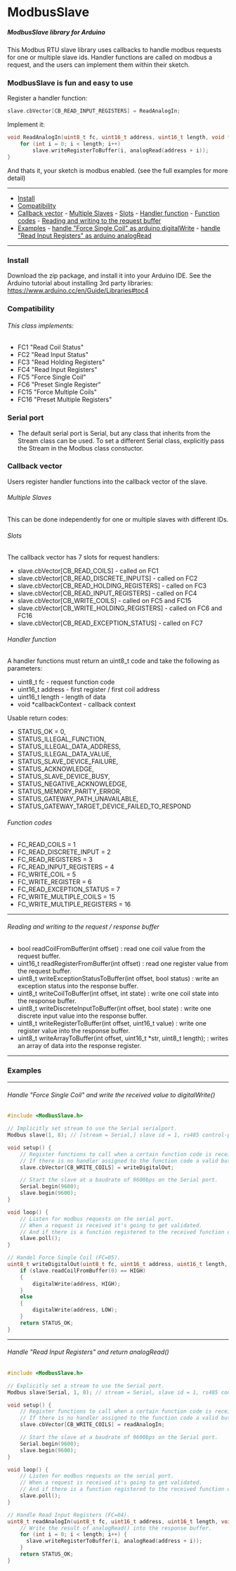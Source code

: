 # ModbusSlave

##### ModbusSlave library for Arduino

This Modbus RTU slave library uses callbacks to handle modbus requests for one or multiple slave ids.
Handler functions are called on modbus a request, and the users can implement them within their sketch.

### ModbusSlave is fun and easy to use

Register a handler function:

```c
slave.cbVector[CB_READ_INPUT_REGISTERS] = ReadAnalogIn;
```

Implement it:

```c
void ReadAnalogIn(uint8_t fc, uint16_t address, uint16_t length, void *callbackContext) {
    for (int i = 0; i < length; i++)
        slave.writeRegisterToBuffer(i, analogRead(address + i));
}
```

And thats it, your sketch is modbus enabled. (see the full examples for more detail)

---

- [Install](#install)
- [Compatibility](#compatibility)
- [Callback vector](#callback-vector) - [Multiple Slaves](#multiple-slaves) - [Slots](#slots) - [Handler function](#handler-function) - [Function codes](#function-codes) - [Reading and writing to the request buffer](#reading-and-writing-to-the-request-buffer)
- [Examples](#examples) - [handle "Force Single Coil" as arduino digitalWrite](#handle-force-single-coil-as-arduino-digitalwrite) - [handle "Read Input Registers" as arduino analogRead](#handle-read-input-registers-as-arduino-analogread)

---

### Install

Download the zip package, and install it into your Arduino IDE. See the Arduino tutorial about installing 3rd party libraries: https://www.arduino.cc/en/Guide/Libraries#toc4

### Compatibility

###### This class implements:

- FC1 "Read Coil Status"
- FC2 "Read Input Status"
- FC3 "Read Holding Registers"
- FC4 "Read Input Registers"
- FC5 "Force Single Coil"
- FC6 "Preset Single Register"
- FC15 "Force Multiple Coils"
- FC16 "Preset Multiple Registers"

### Serial port

- The default serial port is Serial, but any class that inherits from the Stream class can be used.
  To set a different Serial class, explicitly pass the Stream in the Modbus class constuctor.

### Callback vector

Users register handler functions into the callback vector of the slave.

###### Multiple Slaves

This can be done independently for one or multiple slaves with different IDs.

###### Slots

The callback vector has 7 slots for request handlers:

- slave.cbVector[CB_READ_COILS] - called on FC1
- slave.cbVector[CB_READ_DISCRETE_INPUTS] - called on FC2
- slave.cbVector[CB_READ_HOLDING_REGISTERS] - called on FC3
- slave.cbVector[CB_READ_INPUT_REGISTERS] - called on FC4
- slave.cbVector[CB_WRITE_COILS] - called on FC5 and FC15
- slave.cbVector[CB_WRITE_HOLDING_REGISTERS] - called on FC6 and FC16
- slave.cbVector[CB_READ_EXCEPTION_STATUS] - called on FC7

###### Handler function

A handler functions must return an uint8_t code and take the following as parameters:

- uint8_t fc - request function code
- uint16_t address - first register / first coil address
- uint16_t length - length of data
- void *callbackContext - callback context

Usable return codes:

- STATUS_OK = 0,
- STATUS_ILLEGAL_FUNCTION,
- STATUS_ILLEGAL_DATA_ADDRESS,
- STATUS_ILLEGAL_DATA_VALUE,
- STATUS_SLAVE_DEVICE_FAILURE,
- STATUS_ACKNOWLEDGE,
- STATUS_SLAVE_DEVICE_BUSY,
- STATUS_NEGATIVE_ACKNOWLEDGE,
- STATUS_MEMORY_PARITY_ERROR,
- STATUS_GATEWAY_PATH_UNAVAILABLE,
- STATUS_GATEWAY_TARGET_DEVICE_FAILED_TO_RESPOND

###### Function codes

- FC_READ_COILS = 1
- FC_READ_DISCRETE_INPUT = 2
- FC_READ_REGISTERS = 3
- FC_READ_INPUT_REGISTERS = 4
- FC_WRITE_COIL = 5
- FC_WRITE_REGISTER = 6
- FC_READ_EXCEPTION_STATUS = 7
- FC_WRITE_MULTIPLE_COILS = 15
- FC_WRITE_MULTIPLE_REGISTERS = 16

---

###### Reading and writing to the request / response buffer

- bool readCoilFromBuffer(int offset) : read one coil value from the request buffer.
- uint16_t readRegisterFromBuffer(int offset) : read one register value from the request buffer.
- uint8_t writeExceptionStatusToBuffer(int offset, bool status) : write an exception status into the response buffer.
- uint8_t writeCoilToBuffer(int offset, int state) : write one coil state into the response buffer.
- uint8_t writeDiscreteInputToBuffer(int offset, bool state) : write one discrete input value into the response buffer.
- uint8_t writeRegisterToBuffer(int offset, uint16_t value) : write one register value into the response buffer.
- uint8_t writeArrayToBuffer(int offset, uint16_t \*str, uint8_t length); : writes an array of data into the response register.

---

### Examples

---

###### Handle "Force Single Coil" and write the received value to digitalWrite()
```cpp
#include <ModbusSlave.h>

// Implicitly set stream to use the Serial serialport.
Modbus slave(1, 8); // [stream = Serial,] slave id = 1, rs485 control-pin = 8

void setup() {
    // Register functions to call when a certain function code is received.
    // If there is no handler assigned to the function code a valid but empty message will be replied.
    slave.cbVector[CB_WRITE_COILS] = writeDigitalOut;

    // Start the slave at a baudrate of 9600bps on the Serial port.
    Serial.begin(9600);
    slave.begin(9600);
}

void loop() {
    // Listen for modbus requests on the serial port.
    // When a request is received it's going to get validated.
    // And if there is a function registered to the received function code, this function will be executed.
    slave.poll();
}

// Handel Force Single Coil (FC=05).
uint8_t writeDigitalOut(uint8_t fc, uint16_t address, uint16_t length, void *callbackContext) {
    if (slave.readCoilFromBuffer(0) == HIGH)
    {
        digitalWrite(address, HIGH);
    }
    else
    {
        digitalWrite(address, LOW);
    }
    return STATUS_OK;
}

```

---

###### Handle "Read Input Registers" and return analogRead()

```cpp
#include <ModbusSlave.h>

// Explicitly set a stream to use the Serial port.
Modbus slave(Serial, 1, 8); // stream = Serial, slave id = 1, rs485 control-pin = 8

void setup() {
    // Register functions to call when a certain function code is received.
    // If there is no handler assigned to the function code a valid but empty message will be replied.
    slave.cbVector[CB_WRITE_COILS] = readAnalogIn;

    // Start the slave at a baudrate of 9600bps on the Serial port.
    Serial.begin(9600);
    slave.begin(9600);
}

void loop() {
    // Listen for modbus requests on the serial port.
    // When a request is received it's going to get validated.
    // And if there is a function registered to the received function code, this function will be executed.
    slave.poll();
}

// Handle Read Input Registers (FC=04).
uint8_t readAnalogIn(uint8_t fc, uint16_t address, uint16_t length, void *callbackContext) {
    // Write the result of analogRead() into the response buffer.
    for (int i = 0; i < length; i++) {
      slave.writeRegisterToBuffer(i, analogRead(address + i));
    }
    return STATUS_OK;
}

```
